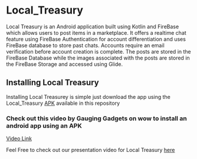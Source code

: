 # Local_Treasury
Local Treasury is an Android application built using Kotlin and FireBase which allows users to post items in a marketplace. It offers a realtime chat feature using FireBase Authentication for account differentiation and uses FireBase database to store past chats. Accounts require an email verification before account creation is complete. The posts are stored in the FireBase Database while the images associated with the posts are stored in the FireBase Storage and accessed using Glide.

## Installing Local Treasury
Installing Local Treasurey is simple just download the app using the Local_Treasury [APK](Local_Treasury.apk) available in this repository

### Check out this video by Gauging Gadgets on wow to install an android app using an APK
[Video Link](https://www.youtube.com/watch?v=Ehlzt2OXI4c)

Feel Free to check out our presentation video for Local Treasury [here](https://www.youtube.com/watch?v=omFZmvBOId0)

